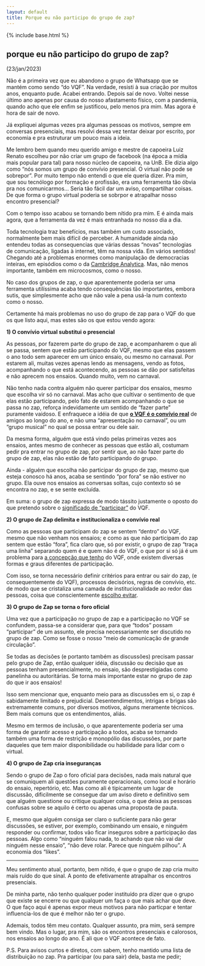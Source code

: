 ```yaml
---
layout: default
title: Porque eu não participo do grupo de zap?
---
```

{% include base.html %}

## porque eu não participo do grupo de zap?
(23/jan/2023)

Não é a primeira vez que eu abandono o grupo de Whatsapp que se mantém como sendo “do VQF”. Na verdade, resisti à sua criação por muitos anos, enquanto pude. Acabei entrando. Depois saí de novo. Voltei nesse último ano apenas por causa do nosso afastamento físico, com a pandemia, quando acho que ele enfim se justificou, pelo menos pra mim. Mas agora é hora de sair de novo.

Já expliquei algumas vezes pra algumas pessoas os motivos, sempre em conversas presenciais, mas resolvi dessa vez tentar deixar por escrito, por economia e pra estruturar um pouco mais a ideia.

Me lembro bem quando meu querido amigo e mestre de capoeira Luiz Renato escolheu por não criar um grupo de facebook (na época a mídia mais popular para tal) para nosso núcleo de capoeira, na UnB. Ele dizia algo como “nós somos um grupo de convívio presencial. O virtual não pode se sobrepor”. Por muito tempo não entendi o que ele queria dizer. Pra mim, que sou tecnólogo por formação e profissão, era uma ferramenta tão óbvia pra nos comunicarmos… Seria tão fácil dar um aviso, compartilhar coisas. De que forma o grupo virtual poderia se sobrpor e atrapalhar nosso encontro presencial?

Com o tempo isso acabou se tornando bem nítido pra mim. E é ainda mais agora, que a ferramenta da vez é mais entranhada no nosso dia a dia.

Toda tecnologia traz benefícios, mas também um custo associado, normalmente bem mais difícil de perceber. A humanidade ainda não entendeu todas as consequencias que várias dessas “novas” tecnologias de comunicação, ligadas à internet, têm na nossa vida. Em vários sentidos! Chegando até a problemas enormes como manipulação de democracias inteiras, em episódios como o da [Cambridge Analytica](https://pt.wikipedia.org/wiki/Esc%C3%A2ndalo_de_dados_Facebook%E2%80%93Cambridge_Analytica). Mas, não menos importante, também em microcosmos, como o nosso.

No caso dos grupos de zap, o que aparentemente poderia ser uma ferramenta utilíssima acaba tendo consequências tão importantes, embora sutis, que simplesmente acho que não vale a pena usá-la num contexto como o nosso.

Certamente há mais problemas no uso do grupo de zap para o VQF do que os que listo aqui, mas estes são os que estou vendo agora:

**1) O convívio virtual substitui o presencial**

As pessoas, por fazerem parte do grupo de zap, e acompanharem o que ali se passa, sentem que estão participando do VQF, mesmo que elas passem o ano todo sem aparecer em um único ensaio, ou mesmo no carnaval. Por estarem ali, muitas vezes apenas lendo as mensagens, vendo as fotos, acompanhando o que está acontecendo, as pessoas se dão por satisfeitas e não aprecem nos ensaios. Quando muito, vem no carnaval.

Não tenho nada contra alguém não querer participar dos ensaios, mesmo que escolha vir só no carnaval. Mas acho que cultivar o sentimento de que elas estão participando, pelo fato de estarem acompanhando o que se passa no zap, reforça indevidamente um sentido de “fazer parte” puramente vaidoso. E enfraquece a idéia de que [**o VQF é o convívio real**](razao_de_ser) de amigos ao longo do ano, e não uma “apresentação no carnaval”, ou um “grupo musical” no qual se possa entrar ou dele sair.

Da mesma forma, alguém que está vindo pelas primeiras vezes aos ensaios, antes mesmo de conhecer as pessoas que estão ali, costumam pedir pra entrar no grupo de zap, por sentir que, ao não fazer parte do grupo de zap, elas não estão de fato participando do grupo.

Ainda - alguém que escolha não participar do grupo de zap, mesmo que esteja conosco há anos, acaba se sentindo “por fora” se não estiver no grupo. Ela ouve nos ensaios as conversas soltas, cujo contexto só se encontra no zap, e se sente excluída.

Em suma: o grupo de zap expressa de modo tássito justamente o oposto do que pretendo sobre o [significado de “participar”](razao_de_ser) do VQF.

**2) O grupo de Zap delimita e institucionaliza o convívio real**

Como as pessoas que participam do zap se sentem “dentro” do VQF, mesmo que não venham nos ensaios; e como as que não participam do zap sentem que estão “fora”, fica claro que, só por existir, o grupo de zap “traça uma linha” separando quem é e quem não é do VQF, o que por si só já é um problema para [a concepção que tenho](o_que_eh) do VQF, onde existem diversas formas e graus diferentes de participação.

Com isso, se torna necessário definir critérios para entrar ou sair do zap, (e consequentemente do VQF), processos decisórios, regras de convívio, etc. de modo que se cristaliza uma camada de institucionalidade ao redor das pessoas, coisa que conscientemente [escolho evitar](o_que_eh).

**3) O grupo de Zap se torna o foro oficial**

Uma vez que a participação no grupo de zap e a participação no VQF se confundem, passa-se a considerar que, para que “todos” possam “participar” de um assunto, ele precisa necessariamente ser discutido no grupo de zap. Como se fosse o nosso “meio de comunicação de grande circulação”.

Se todas as decisões (e portanto também as discussões) precisam passar pelo grupo de Zap, então qualquer idéia, discussão ou decisão que as pessoas tenham presencialmente, no ensaio, são desprestigiadas como panelinha ou autoritárias. Se torna mais importante estar no grupo de zap do que ir aos ensaios!

Isso sem mencionar que, enquanto meio para as discussões em si, o zap é sabidamente limitado e prejudicial. Desentendimentos, intrigas e brigas são extremamente comuns, por diversos motivos, alguns meramente técnicos. Bem mais comuns que os entendimentos, aliás.

Mesmo em termos de inclusão, o que aparentemente poderia ser uma forma de garantir acesso e participação a todos, acaba se tornando também uma forma de restrição e monopólio das discussões, por parte daqueles que tem maior disponibilidade ou habilidade para lidar com o virtual.

**4) O grupo de Zap cria inseguranças**

Sendo o grupo de Zap o foro oficial para decisões, nada mais natural que se comuniquem ali questões puramente operacionais, como local e horário do ensaio, repertório, etc. Mas como ali é tipicamente um lugar de discussão, dificilmente se consegue dar um aviso direto e definitivo sem que alguém questione ou critique qualquer coisa, o que deixa as pessoas confusas sobre se aquilo é certo ou apenas uma proposta de pauta.

E, mesmo que alguém consiga ser claro o suficiente para não gerar discussões, se estiver, por exemplo, combinando um ensaio, e ninguém responder ou confirmar, todos vão ficar inseguros sobre a participação das pessoas. Algo como “ninguém falou nada, to achando que não vai dar ninguém nesse ensaio”, “não deve rolar. Parece que ninguém pilhou”. A economia dos “likes”.

---

Meu sentimento atual, portanto, bem nítido, é que o grupo de zap cria muito mais ruído do que sinal. A ponto de efetivamente atrapalhar os encontros presenciais.

De minha parte, não tenho qualquer poder instituído pra dizer que o grupo que existe se encerre ou que qualquer um faça o que mais achar que deve. O que faço aqui é apenas expor meus motivos para não particpar e tentar influencia-los de que é melhor não ter o grupo.

Ademais, todos têm meu contato. Qualquer assunto, pra mim, será sempre bem vindo. Mas o lugar, pra mim, são os encontros presenciais e calorosos, nos ensaios ao longo do ano. É ali que o VQF acontece de fato.

P.S. Para avisos curtos e diretos, com sabem, tenho mantido uma lista de distribuição no zap. Pra participar (ou para sair) dela, basta me pedir;

<br/>
<br/>
<br/>
<br/>